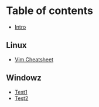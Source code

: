 # Table of contents

* [Intro](README.md)

## Linux

* [Vim Cheatsheet](linux/vim-cheatsheet.md)

## Windowz

* [Test1](windows/test.md)
* [Test2](windows/test2.md)
